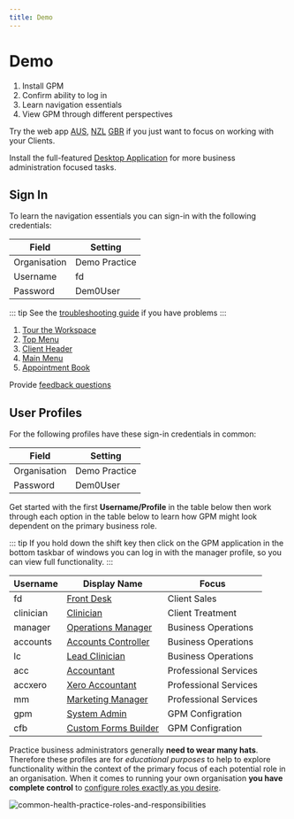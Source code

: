 ```yaml
---
title: Demo
---
```


# Demo

1. Install GPM
2. Confirm ability to log in
3. Learn navigation essentials
4. View GPM through different perspectives

Try the web app [AUS](https://augpm.gensolve.com/index.html), [NZL](https://nzgpm.gensolve.com/index.html) [GBR](https://ukgpm.gensolve.com/index.html) if you just want to focus on working with your Clients.

Install the full-featured [Desktop Application](./install/) for more business administration focused tasks.

## Sign In

To learn the navigation essentials you can sign-in with the following credentials:

| Field        | Setting       |
| ------------ | ------------- |
| Organisation | Demo Practice |
| Username     | fd            |
| Password     | Dem0User      |

::: tip
See the [troubleshooting guide](http://docs.gensolve.com/help/gpm_uk/desktop/Processes/Installation___Troubleshooting/Logging_In.htm?rhtocid=7.1.0_2#) if you have problems
:::

1. [Tour the Workspace](http://docs.gensolve.com/help/gpm_uk/desktop/Processes/The_Workspace/Touring_the_Workspace.htm)
2. [Top Menu](http://docs.gensolve.com/help/gpm_uk/desktop/Processes/The_Workspace/Top_Menu.htm)
3. [Client Header]()
4. [Main Menu](http://docs.gensolve.com/help/gpm_uk/desktop/Processes/The_Workspace/Main_Menu.htm)
5. [Appointment Book](http://docs.gensolve.com/help/gpm_uk/desktop/Processes/The_Workspace/Appointment_Book.htm)

Provide [feedback questions](../support/feedback-questions.md)

## User Profiles

For the following profiles have these sign-in credentials in common:

| Field        | Setting       |
| ------------ | ------------- |
| Organisation | Demo Practice |
| Password     | Dem0User      |

Get started with the first **Username/Profile** in the table below then work through each option in the table below to learn how GPM might look dependent on the primary business role.

::: tip
If you hold down the shift key then click on the GPM application in the bottom taskbar of windows you can log in with the manager profile, so you can view full functionality.
:::

| Username  | Display Name                                             | Focus                 |
| --------- | -------------------------------------------------------- | --------------------- |
| fd        | [Front Desk](../../roles/frontdesk-sales/)               | Client Sales          |
| clinician | [Clinician](../../roles/clinician/)                      | Client Treatment      |
| manager   | [Operations Manager](../../roles/operations-manager/)    | Business Operations   |
| accounts  | [Accounts Controller](../../roles/accounts-conntroller/) | Business Operations   |
| lc        | [Lead Clinician](../../roles/lead-clinician/)            | Business Operations   |
| acc       | [Accountant](../../roles/accountant/)                    | Professional Services |
| accxero   | [Xero Accountant](../../roles/accountant/)               | Professional Services |
| mm        | [Marketing Manager](../../roles/marketing-manager/)      | Professional Services |
| gpm       | [System Admin](../../roles/system-admin/)                | GPM Configration      |
| cfb       | [Custom Forms Builder](../../roles/tech-support/)        | GPM Configration      |

Practice business administrators generally **need to wear many hats**. Therefore these profiles are for _educational purposes_ to help to explore functionality within the context of the primary focus of each potential role in an organisation. When it comes to running your own organisation **you have complete control** to [configure roles exactly as you desire](../features/system/security/).

![common-health-practice-roles-and-responsibilities](https://drive.google.com/uc?id=1_85fzFafOpCNIkbkKoCnLqtNYTDWdgY2)
